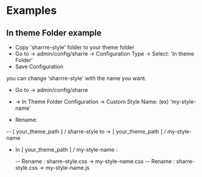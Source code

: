 # Examples

## In theme Folder example

- Copy 'sharrre-style' folder to your theme folder
- Go to -> admin/config/sharre -> Configuration Type -> Select: 'In theme Folder' 
- Save Configuration
 
you can change 'sharrre-style' with the name you want.

- Go to -> admin/config/sharre
- -> In Theme Folder Configuration -> Custom Style Name: (ex) 'my-style-name'
 
 - Rename:
  
 -- [ your_theme_path ] / sharre-style   to ->   [ your_theme_path ] / my-style-name
 
 - In [ your_theme_path ] / my-style-name :
   
   -- Rename : sharre-style.css  -> my-style-name.css
   -- Rename : sharre-style.css -> my-style-name.js

